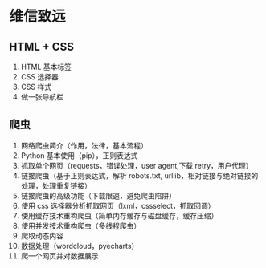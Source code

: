 # 维信致远

## HTML + CSS

1. HTML 基本标签
2. CSS 选择器
3. CSS 样式
4. 做一张导航栏

## 爬虫

1. 网络爬虫简介（作用，法律，基本流程）
2. Python 基本使用（pip），正则表达式
3. 抓取单个网页（requests，错误处理，user agent,下载 retry，用户代理）
4. 链接爬虫（基于正则表达式，解析 robots.txt, urllib，相对链接与绝对链接的处理，处理重复链接）
5. 链接爬虫的高级功能（下载限速，避免爬虫陷阱）
6. 使用 css 选择器分析抓取网页（lxml，cssselect，抓取回调）
7. 使用缓存技术重构爬虫（简单内存缓存与磁盘缓存，缓存压缩）
8. 使用并发技术重构爬虫（多线程爬虫）
9. 爬取动态内容
10. 数据处理（wordcloud，pyecharts）
11. 爬一个网页并对数据展示
